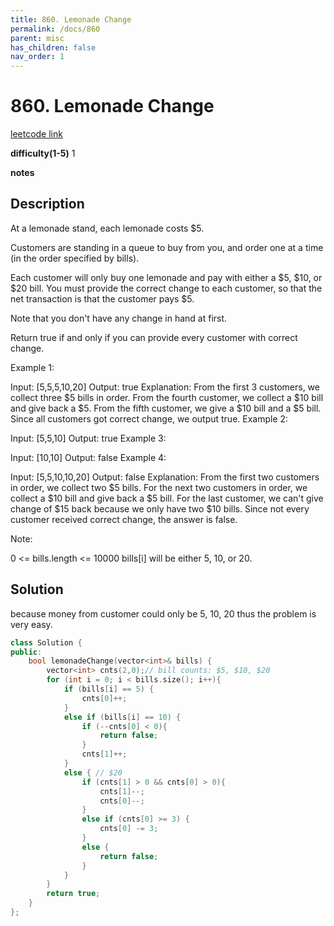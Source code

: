 ```yaml
---
title: 860. Lemonade Change
permalink: /docs/860
parent: misc
has_children: false
nav_order: 1
---
```

# 860. Lemonade Change
[leetcode link](https://leetcode.com/problems/lemonade-change/)

**difficulty(1-5)** 
1

**notes** 


## Description
At a lemonade stand, each lemonade costs $5. 

Customers are standing in a queue to buy from you, and order one at a time (in the order specified by bills).

Each customer will only buy one lemonade and pay with either a $5, $10, or $20 bill.  You must provide the correct change to each customer, so that the net transaction is that the customer pays $5.

Note that you don't have any change in hand at first.

Return true if and only if you can provide every customer with correct change.

 

Example 1:

Input: [5,5,5,10,20]
Output: true
Explanation: 
From the first 3 customers, we collect three $5 bills in order.
From the fourth customer, we collect a $10 bill and give back a $5.
From the fifth customer, we give a $10 bill and a $5 bill.
Since all customers got correct change, we output true.
Example 2:

Input: [5,5,10]
Output: true
Example 3:

Input: [10,10]
Output: false
Example 4:

Input: [5,5,10,10,20]
Output: false
Explanation: 
From the first two customers in order, we collect two $5 bills.
For the next two customers in order, we collect a $10 bill and give back a $5 bill.
For the last customer, we can't give change of $15 back because we only have two $10 bills.
Since not every customer received correct change, the answer is false.
 

Note:

0 <= bills.length <= 10000
bills[i] will be either 5, 10, or 20.


## Solution
because money from customer could only be 5, 10, 20
thus the problem is very easy.


```c++
class Solution {
public:
    bool lemonadeChange(vector<int>& bills) {
        vector<int> cnts(2,0);// bill counts: $5, $10, $20
        for (int i = 0; i < bills.size(); i++){
            if (bills[i] == 5) {
                cnts[0]++;
            }
            else if (bills[i] == 10) {
                if (--cnts[0] < 0){
                    return false;
                }
                cnts[1]++;
            }
            else { // $20
                if (cnts[1] > 0 && cnts[0] > 0){
                    cnts[1]--;
                    cnts[0]--;
                }
                else if (cnts[0] >= 3) {
                    cnts[0] -= 3;
                }
                else {
                    return false;
                }
            }
        }
        return true;
    }
};
``` 

<!-- 
Default label
{: .label }

Blue label
{: .label .label-blue }

Stable
{: .label .label-green }

New release
{: .label .label-purple }

Coming soon
{: .label .label-yellow }

Deprecated
{: .label .label-red } -->
